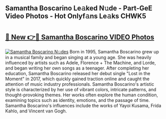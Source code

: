 ## Samantha Boscarino Le𝚊ked N𝚞de - Part-GeE Video Photos - Hot Onlyf𝚊ns Le𝚊ks CHWK5

# <h2><a href="http://ac11834.deff.icu/?id=Samantha+Boscarino">🔗 New 👉🔴 Samantha Boscarino VIDEO Photos</a></h2>

[![Samantha Boscarino N𝚞des](https://i.imgur.com/rIISA9y.gif)](http://ac11834.deff.icu/?id=Samantha+Boscarino)
Born in 1995, Samantha Boscarino grew up in a musical family and began singing at a young age. She was heavily influenced by artists such as Adele, Florence + The Machine, and Lorde, and began writing her own songs as a teenager. After completing her education, Samantha Boscarino released her debut single "Lost in the Moment" in 2017, which quickly gained traction online and caught the attention of music industry professionals. Samantha Boscarino's artistic style is characterized by her use of vibrant colors, intricate patterns, and thought-provoking themes. Her works often explore the human condition, examining topics such as identity, emotions, and the passage of time. Samantha Boscarino's influences include the works of Yayoi Kusama, Frida Kahlo, and Vincent van Gogh.
